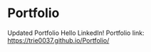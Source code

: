 # Portfolio
Updated Portfolio
Hello LinkedIn!
Portfolio link: https://trie0037.github.io/Portfolio/
